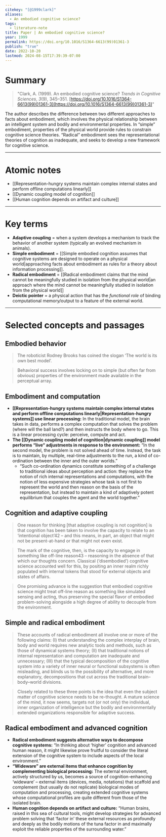```yaml
---
citekey: "[@1999clark]"
​aliases:
  - An embodied cognitive science?
tags:
  - literature-note
title: Paper | An embodied cognitive science?
year: 1999
permalink: https://doi.org/10.1016/S1364-6613(99)01361-3
publish: "true"
date: 2022-10-20
lastmod: 2024-08-15T17:39:39-07:00
---
```

# Summary

>"Clark, A. (1999). An embodied cognitive science? _Trends in Cognitive Sciences_, _3_(9), 345–351. [https://doi.org/10.1016/S1364-6613(99)01361-3](https://doi.org/10.1016/S1364-6613(99)01361-3)"

The author describes the difference between two different approaches to facts about embodiment, which involves the physical relationship between an intelligent system and bodily and environmental properties. In “simple” embodiment, properties of the physical world provide rules to constrain cognitive science theories. “Radical” embodiment sees the representational theories of cognition as inadequate, and seeks to develop a new framework for cognitive science.

---
# Atomic notes

- [[Representation-hungry systems maintain complex internal states and perform offline computations linearly]]
- [[Dynamic coupling model of cognition]]
- [[Human cognition depends on artifact and culture]]

---
# Key terms

- **Adaptive coupling** = when a system develops a mechanism to track the behavior of another system (typically an evolved mechanism in animals).
- **Simple embodiment** = [[Simple embodied cognition assumes that cognitive systems are designed to operate on a physical world|approaching facts about embodiment as rules for a theory about information processing]].
- **Radical embodiment** = [[Radical embodiment claims that the mind cannot be meaningfully studied in isolation from the physical world|an approach where the mind cannot be meaningfully studied in isolation from the physical world]]
- **Deictic pointer** = a physical action that has the *functional role* of binding computational memory/output to a feature of the external world.

---
# Selected concepts and passages

## Embodied behavior

> The roboticist Rodney Brooks has coined the slogan ‘The world is its own best model’.

> Behavioral success involves locking on to simple (but often far from obvious) properties of the environment made available in the perceptual array.

## Embodiment and computation

- **[[Representation-hungry systems maintain complex internal states and perform offline computations linearly|Representation-hungry systems]] use linear processing:** In the traditional model, the brain takes in data, performs a complex computation that solves the problem (where will the ball land?) and then instructs the body where to go. This is a linear processing cycle: perceive, compute and act. 
- **The [[Dynamic coupling model of cognition|dynamic coupling]] model performs “live“ adjustments in response to the environment:** “In the second model, the problem is not solved ahead of time. Instead, the task is to maintain, by multiple, real-time adjustments to the run, a kind of co-ordination between the inner and the outer worlds.”
	- “Such co-ordination dynamics constitute something of a challenge to traditional ideas about perception and action: they replace the notion of rich internal representations and computations, with the notion of less expensive strategies whose task is not first to represent the world and then reason on the basis of the representation, but instead to maintain a kind of adaptively potent equilibrium that couples the agent and the world together.”

## Cognition and adaptive coupling

> One reason for thinking \[that adaptive coupling is not cognition] is that cognition has been taken to involve the capacity to relate to an ‘intentional object’42 – and this means, in part, an object that might not be present-at-hand or that might not even exist.

> The mark of the cognitive, then, is the capacity to engage in something like off-line reason43 – reasoning in the absence of that which our thoughts concern. Classical (‘disembodied’) cognitive science accounted well for this, by positing an inner realm richly populated with internal tokens that stood for external objects and states of affairs.

> One promising advance is the suggestion that embodied cognitive science might treat off-line reason as something like simulated sensing and acting, thus preserving the special flavor of embodied problem-solving alongside a high degree of ability to decouple from the environment.

## Simple and radical embodiment

> These accounts of radical embodiment all involve one or more of the following claims: 
> (I) that understanding the complex interplay of brain, body and world requires new analytic tools and methods, such as those of dynamical systems theory; 
> (II) that traditional notions of internal representation and computation are inadequate and unnecessary;
> (III) that the typical decomposition of the cognitive system into a variety of inner neural or functional subsystems is often misleading, and blinds us to the possibility of alternative, and more explanatory, decompositions that cut across the traditional brain–body–world divisions.

> Closely related to these three points is the idea that even the subject matter of cognitive science needs to be re-thought. A mature science of the mind, it now seems, targets not (or not only) the individual, inner organization of intelligence but the bodily and environmentally extended organizations responsible for adaptive success.

## Radical embodiment and advanced cognition

- **Radical embodiment suggests alternative ways to decompose cognitive systems:** “In thinking about ‘higher’ cognition and advanced human reason, it might likewise prove fruitful to consider the literal extension of the cognitive system to include aspects of the local environment.”
- **“Wideware” are external items that enhance cognition by complementing biological processing:** The external environment, actively structured by us, becomes a source of cognition-enhancing ‘wideware’ – external items (devices, media, notations) that scaffold and complement (but usually do not replicate) biological modes of computation and processing, creating extended cognitive systems whose computational profiles are quite different from those of the isolated brain.
- **Human cognition depends on artifact and culture:** “Human brains, raised in this sea of cultural tools, might develop strategies for advanced problem solving that ‘factor in’ these external resources as profoundly and deeply as the bodily motions of the tuna factor in and maximally exploit the reliable properties of the surrounding water.”


